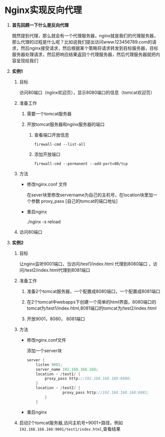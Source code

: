# Nginx实现反向代理

1. **首先回顾一下什么是反向代理**
   
   既然提到代理，那么就会有一个代理服务器，nginx就是我们的代理服务器，那么代理的过程是什么呢？比如说我们提出访问www.123456789.com的请求，然后nginx接受请求，然后根据某个策略将请求转发到目标服务器，目标服务器处理请求，然后把响应结果返回个代理服务器，然后代理服务器就把内容呈现给我们
   
   

2. **实例1**
   
   1. 目标
      
      访问80端口（nginx欢迎页），显示8080端口的信息（tomcat欢迎页）
   
   2. 准备工作
      
      1. 需要一个tomcat服务器
      
      2. 开放tomcat服务器和nginx服务器的端口
         
         1. 查看端口开放信息
            
            `firewall-cmd --list-all`
         
         2. 添加开放端口
            
            `firewall-cmd --permanent --add-port=80/tcp`
   
   3. 方法
      
      - 修改nginx.conf 文件
        
        在sever块里修改servername为自己的主机号，在location块里加一个参数 proxy_pass [自己的tomcat的端口地址]
      
      - 重启nginx
        
        ./nginx -s reload
   
   4. 访问80端口

3. **实例2** 
   
   1. 目标
      
      让nginx监听9001端口，当访问/test1/index.html 代理到8080端口 ，访问/test2/index.html代理到8081端口
   
   2. 准备工作
      
      1. 准备2个tomcat服务器，一个配置成8080端口，一个配置成8081端口
      
      2. 在2个tomcat中webapps下创建一个简单的html界面，8080端口的tomcat为/test1/index.html,8081端口的tomcat为/test2/index.html
      
      3. 开放9001，8080， 8081端口
   
   3. 方法
      
      - 修改nginx.conf文件
        
        添加一个server块
        
        ```java
        server {
        	listen 9001;
        	server_name 192.168.168.168;
        	location ~ /test1/ {
        		proxy_pass http://192.168.168.168:8080;		
        	}	          
        	location ~ /test2/ {
                        proxy_pass http://192.168.168.168:8081;
                }
            }
        ```
      
      -  重启nginx
   
   4. 启动2个tomcat服务器,访问主机号+9001+路径，例如`192.168.168.168:9001/test1/index.html`,查看结果
